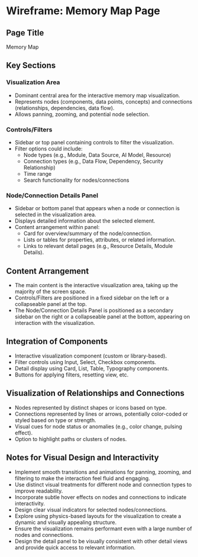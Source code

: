 # Wireframe: Memory Map Page

## Page Title
Memory Map

## Key Sections

### Visualization Area
- Dominant central area for the interactive memory map visualization.
- Represents nodes (components, data points, concepts) and connections (relationships, dependencies, data flow).
- Allows panning, zooming, and potential node selection.

### Controls/Filters
- Sidebar or top panel containing controls to filter the visualization.
- Filter options could include:
    - Node types (e.g., Module, Data Source, AI Model, Resource)
    - Connection types (e.g., Data Flow, Dependency, Security Relationship)
    - Time range
    - Search functionality for nodes/connections

### Node/Connection Details Panel
- Sidebar or bottom panel that appears when a node or connection is selected in the visualization area.
- Displays detailed information about the selected element.
- Content arrangement within panel:
    - Card for overview/summary of the node/connection.
    - Lists or tables for properties, attributes, or related information.
    - Links to relevant detail pages (e.g., Resource Details, Module Details).

## Content Arrangement
- The main content is the interactive visualization area, taking up the majority of the screen space.
- Controls/Filters are positioned in a fixed sidebar on the left or a collapseable panel at the top.
- The Node/Connection Details Panel is positioned as a secondary sidebar on the right or a collapseable panel at the bottom, appearing on interaction with the visualization.

## Integration of Components
- Interactive visualization component (custom or library-based).
- Filter controls using Input, Select, Checkbox components.
- Detail display using Card, List, Table, Typography components.
- Buttons for applying filters, resetting view, etc.

## Visualization of Relationships and Connections
- Nodes represented by distinct shapes or icons based on type.
- Connections represented by lines or arrows, potentially color-coded or styled based on type or strength.
- Visual cues for node status or anomalies (e.g., color change, pulsing effect).
- Option to highlight paths or clusters of nodes.

## Notes for Visual Design and Interactivity
- Implement smooth transitions and animations for panning, zooming, and filtering to make the interaction feel fluid and engaging.
- Use distinct visual treatments for different node and connection types to improve readability.
- Incorporate subtle hover effects on nodes and connections to indicate interactivity.
- Design clear visual indicators for selected nodes/connections.
- Explore using physics-based layouts for the visualization to create a dynamic and visually appealing structure.
- Ensure the visualization remains performant even with a large number of nodes and connections.
- Design the detail panel to be visually consistent with other detail views and provide quick access to relevant information.